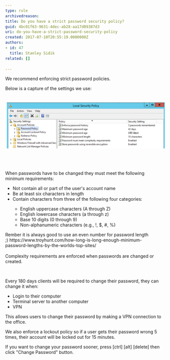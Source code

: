 ```yaml
---
type: rule
archivedreason: 
title: Do you have a strict password security policy?
guid: 4bc01f63-9631-4dec-ab28-aa17d89387d3
uri: do-you-have-a-strict-password-security-policy
created: 2017-07-10T20:55:19.0000000Z
authors:
- id: 47
  title: Stanley Sidik
related: []

---
```



<p>We recommend enforcing strict password policies.<br></p><p>Below is a capture of the settings we use:​​</p><p><br><img src="ADSecurityPolicy.png" alt="ADSecurityPolicy.png" style="margin:5px;width:808px;" /><br></p>
<br><excerpt class='endintro'></excerpt><br>
<p>When passwords have to be changed they must meet the following minimum requirements:<br></p><ul><li>Not contain all or part of the user's account name</li><li>Be at least six characters in length</li><li>Contain characters from three of the following four categories:<br></li><ul><li>English uppercase characters (A through Z)</li><li>English lowercase characters (a through z)</li><li>Base 10 digits (0 through 9)<br></li><li>Non-alphanumeric characters (e.g., !, $, #, %) <br></li></ul></ul><div>Rember it is always good to use an even number for password length ;) https://www.troyhunt.com/how-long-is-long-enough-minimum-password-lengths-by-the-worlds-top-sites/​<br><br></div><div>Complexity requirements are enforced when passwords are changed or created.<br></div><p><br></p><p>​Every 180 days clients will be required to change their password, they can change it when:<br></p><ul><li>Login to their ​computer<br></li><li>Terminal server to another computer</li><li>VPN</li></ul><p>This allows users to change their password by making a VPN connection to the office.<br></p><p>We also enforce a lockout policy so if a user gets their password wrong 5 times, their account will be locked out for 15 minutes.​<br></p><p>If you want to change your password sooner, press [ctrl] [alt] [delete] then click "Change Password" button.<br><br></p>


